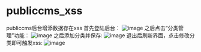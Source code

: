 # publiccms_xss
publiccms后台增添数据存在xss
首先登陆后台：
![image](https://github.com/user-attachments/assets/1d87a1e3-12c9-4129-b38e-0d4a3b7d4d24)
之后点击“分类管理”功能：
![image](https://github.com/user-attachments/assets/16a4b8dd-a969-4927-a2a9-681a08db1864)
之后添加分类并保存:
![image](https://github.com/user-attachments/assets/27113adc-0243-4051-9282-a367f7070d45)
退出后刷新界面，点击修改分类即可触发xss:
![image](https://github.com/user-attachments/assets/4fda9377-3929-4f23-ad39-979585c17960)






